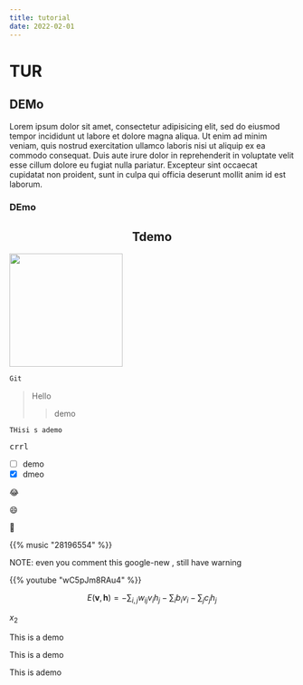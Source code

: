 ```yaml
---
title: tutorial
date: 2022-02-01
---
```


<!--![Hello](https://cdn.jsDelivr.net/gh/oeyoews/img/oeyoew.jpeg)-->
<!--more-->

# TUR

## DEMo

Lorem ipsum dolor sit amet, consectetur adipisicing elit, sed do eiusmod tempor incididunt ut labore et dolore magna aliqua. Ut enim ad minim veniam, quis nostrud exercitation ullamco laboris nisi ut aliquip ex ea commodo consequat. Duis aute irure dolor in reprehenderit in voluptate velit esse cillum dolore eu fugiat nulla pariatur. Excepteur sint occaecat cupidatat non proident, sunt in culpa qui officia deserunt mollit anim id est laborum.

### DEmo

<h2 align="center"> Tdemo
</h2>
<img src="https://cdn.jsDelivr.net/gh/oeyoews/img/oeyoew.jpeg" width="200"/>

```sh
Git
```

> Hello
>> demo

```
THisi s ademo
```

<kbd> crrl </kbd>

- [ ] demo
- [x] dmeo

:joy:

:smile:

:tada:

{{% music "28196554" %}}

NOTE: even you comment this google-new , still have warning

{{% youtube "wC5pJm8RAu4" %}}

$$
E(\mathbf{v}, \mathbf{h}) = -\sum_{i,j}w_{ij}v_i h_j - \sum_i b_i v_i - \sum_j c_j h_j
$$

$x_2$


This is a demo

This is a demo

This is ademo
